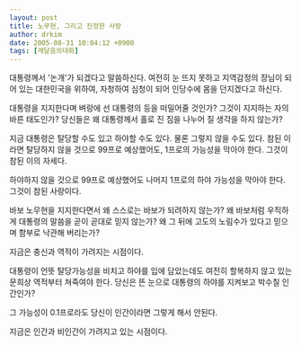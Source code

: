 ```yaml
---
layout: post
title: 노무현, 그리고 진정한 사랑
author: drkim
date: 2005-08-31 10:04:12 +0900
tags: [깨달음의대화]
---
```

대통령께서 '논개'가 되겠다고 말씀하신다. 여전히 눈 뜨지 못하고 지역감정의 장님이 되어 있는 대한민국을 위하여, 자청하여 심청이 되어 인당수에 몸을 던지겠다고 하신다.
  

  
대통령을 지지한다며 벼랑에 선 대통령의 등을 떠밀어줄 것인가? 그것이 지지하는 자의 바른 태도인가? 당신들은 왜 대통령께서 홀로 진 짐을 나누어 질 생각을 하지 않는가?
  

  
지금 대통령은 탈당할 수도 있고 하야할 수도 있다. 물론 그렇지 않을 수도 있다. 참된 이라면 탈당하지 않을 것으로 99프로 예상했어도, 1프로의 가능성을 막아야 한다. 그것이 참된 이의 자세다.
  

  
하야하지 않을 것으로 99프로 예상했어도 나머지 1프로의 하야 가능성을 막아야 한다. 그것이 참된 사랑이다.
  

  
바보 노무현을 지지한다면서 왜 스스로는 바보가 되려하지 않는가? 왜 바보처럼 우직하게 대통령의 말씀을 곧이 곧대로 믿지 않는가? 왜 그 뒤에 고도의 노림수가 있다고 믿으며 함부로 낙관해 버리는가?
  

  
지금은 충신과 역적이 가려지는 시점이다.
  

  
대통령이 언뜻 탈당가능성을 비치고 하야를 입에 담았는데도 여전히 할복하지 않고 있는 문희상 역적부터 쳐죽여야 한다. 당신은 뜬 눈으로 대통령의 하야를 지켜보고 박수칠 인간인가?
  

  
그 가능성이 0.1프로라도 당신이 인간이라면 그렇게 해서 안된다.
  

  
지금은 인간과 비인간이 가려지고 있는 시점이다.